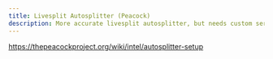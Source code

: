 ```yaml
---
title: Livesplit Autosplitter (Peacock)
description: More accurate livesplit autosplitter, but needs custom server
---
```


https://thepeacockproject.org/wiki/intel/autosplitter-setup